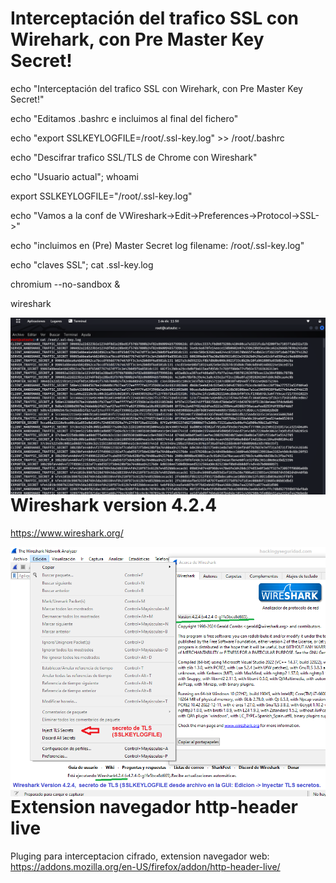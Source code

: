 
# Interceptación del trafico SSL con Wirehark, con Pre Master Key Secret!

echo "Interceptación del trafico SSL con Wirehark, con Pre Master Key Secret!"

echo "Editamos .bashrc e incluimos al final del fichero"

echo "export SSLKEYLOGFILE=/root/.ssl-key.log" >> /root/.bashrc

echo "Descifrar trafico SSL/TLS de Chrome con Wireshark"

echo "Usuario actual"; whoami

export SSLKEYLOGFILE="/root/.ssl-key.log"

echo "Vamos a la conf de VWireshark->Edit->Preferences->Protocol->SSL->"

echo "incluimos en (Pre) Master Secret log filename: /root/.ssl-key.log"

echo "claves SSL"; cat .ssl-key.log

chromium --no-sandbox &

wireshark


<img style="float:left" alt="Script" src="https://github.com/hackingyseguridad/wireshark/blob/main/Pre_Master_Key.png">

# Wireshark version 4.2.4

https://www.wireshark.org/

<img style="float:left" alt="SSLKEYLOGFILE" src="https://github.com/hackingyseguridad/wireshark/blob/main/Pre_Master_Key2.png">

# Extension navegador http-header live

Pluging para interceptacion cifrado, extension navegador web: https://addons.mozilla.org/en-US/firefox/addon/http-header-live/

